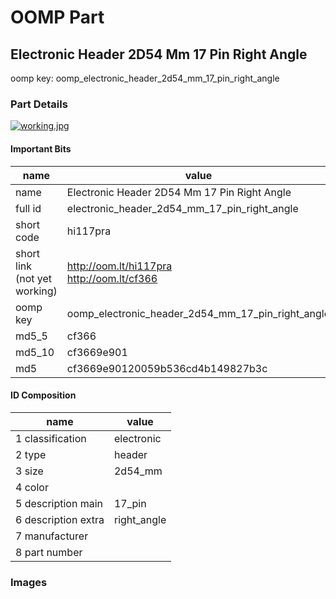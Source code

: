 # OOMP Part  
## Electronic Header 2D54 Mm 17 Pin Right Angle  
  
oomp key: oomp_electronic_header_2d54_mm_17_pin_right_angle  
  
### Part Details  
  
[![working.jpg](working_600.jpg)](working.jpg)  
  
#### Important Bits  
| name | value | 
| --- | --- | 
| name | Electronic Header 2D54 Mm 17 Pin Right Angle | 
| full id | electronic_header_2d54_mm_17_pin_right_angle | 
| short code | hi117pra | 
| short link<br>(not yet working) | http://oom.lt/hi117pra<br>http://oom.lt/cf366 | 
| oomp key | oomp_electronic_header_2d54_mm_17_pin_right_angle | 
| md5_5 | cf366 | 
| md5_10 | cf3669e901 | 
| md5 | cf3669e90120059b536cd4b149827b3c | 
#### ID Composition  
| name | value | 
| --- | --- | 
| 1 classification | electronic | 
| 2 type | header | 
| 3 size | 2d54_mm | 
| 4 color |  | 
| 5 description main | 17_pin | 
| 6 description extra | right_angle | 
| 7 manufacturer |  | 
| 8 part number |  | 
### Images  
